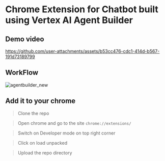 # Chrome Extension for Chatbot built using Vertex AI Agent Builder
## Demo video



https://github.com/user-attachments/assets/b53cc476-cdc1-414d-b567-191d73189799

## WorkFlow

![agentbuilder_new](https://github.com/user-attachments/assets/136082ca-45ad-4bfb-ab92-bcb910b56d42)


## Add it to your chrome

> Clone the repo


 >Open chrome and go to the site `chrome://extensions/`

 > Switch on Developer mode on top right corner

 > Click on load unpacked

 > Upload the repo directory
